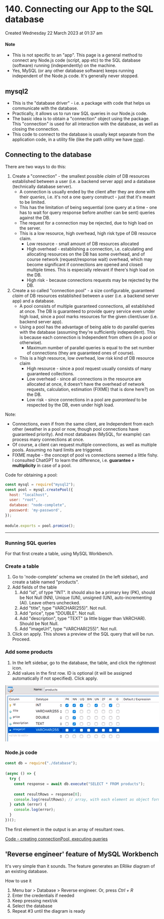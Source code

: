 # 140. Connecting our App to the SQL database
Created Wednesday 22 March 2023 at 01:37 am

#### Note
- This is not specific to an "app". This page is a general method to connect any Node.js code (script, app etc) to the SQL database (software) running (independently) on the machine.
- Yes, MySQL (or any other database software) keeps running independent of the Node.js code. It's generally never stopped.

## mysql2
- This is the "database driver" - i.e. a package with code that helps us communicate with the database.
- Practically, it allows us to run raw SQL queries in our Node.js code.
- The basic idea is to obtain a "connection" object using the package. This "connection" is used for all interaction with the database, as well as closing the connection.
- This code to connect to the database is usually kept separate from the application code, in a utility file (like the path utility we have [now](https://github.com/exemplar-codes/online-shop-express-ejs-mvc/tree/d18ab604acb9ac5509949d9e185ccaf6f3a2ba14/util)).


## Connecting to the database
There are two ways to do this:
1. Create a "connection" - the smallest possible *claim* of DB resources established between a user (i.e. a backend server app) and a database (technically database server).
	- A connection is usually ended by the client after they are done with their *queries*, i.e. it's not a one query construct - just that it's meant to be limited.
	- This has the limitation of being sequential (one query at a time - one has to wait for query response before another can be sent) queries against the DB.
	- The request for a connection may be rejected, due to high load on the server.
	- This is a low resource, high overhead, high risk type of DB resource claim.
		- Low resource - small amount of DB resources allocated
		- High overhead - establishing a connection, i.e. calculating and allocating resources on the DB has some overhead, and of course network (request/response wait) overhead, which may become significant if connections are opened and closed multiple times. This is especially relevant if there's high load on the DB.
		- High risk - because connections requests may be rejected by the DB.
2. Create a so called "connection pool" - a size configurable, guaranteed *claim* of DB resources established between a user (i.e. a backend server app) and a database.
	- A pool consists of multiple guaranteed connections, all established at once. The DB is guaranteed to provide query service even under high load, since a pool marks resources for the given client/user (i.e. backend server app).
	- Using a pool has the advantage of being able to do parallel queries with the database (assuming they're sufficiently independent). This is because each connection is Independent from others (in a pool or otherwise).
		- Maximum number of parallel queries is equal to the set number of connections (they are guaranteed ones of course).
	- This is a high resource, low overhead, low risk kind of DB resource claim
		- High resource - since a pool request usually consists of many guaranteed collections.
		- Low overhead - since all connections in the resource are allocated at once, it doesn't have the overhead of network requests, calculation, estimation (FIXME) that is done here?) on the DB.
		- Low risk - since connections in a pool are *guaranteed* to be respected by the DB, even under high load.

Note:
- Connections, even if from the same client, are Independent from each other (weather in a pool or now, though pool connections have guaranteed priority). And most databases (MySQL, for example) can process many connections at once.
- Of course, a client can request multiple connections, as well as multiple pools. Assuming no hard limits are triggered.
- FIXME maybe - the concept of pool vs connections seemed a little fishy. I consulted ChatGPT to learn the difference, i.e. **guarantee + multiplicity** in case of a pool.

Code for obtaining a pool:
```js
const mysql = require("mysql2");
const pool = mysql.createPool({
  host: "localhost",
  user: "root",
  database: "node-complete",
  password: 'my-password',
});

module.exports = pool.promise();
```

---
### Running SQL queries
For that first create a table, using MySQL Workbench.

### Create a table
1. Go to 'node-complete' schema we created (in the left sidebar), and create a table named "products".
2. Add fields of the table
	1. Add "id", of type "INT". It should also be a primary key (PK), should be Not Null (NN), Unique (UN), unsigned (UN), auto-incrementing (AI). Leave others unchecked.
	2. Add "title", type "VARCHAR(255)". Not null.
	3. Add "price", type "DOUBLE". Not null.
	4. Add "description", type "TEXT" (a little bigger than VARCHAR). Should be Not Null.
	5. Add "imageUrl", type "VARCHAR(255)". Not null.
3. Click on apply. This shows a preview of the SQL query that will be run. Proceed.

### Add some products
1. In the left sidebar, go to the database, the table, and click the rightmost icon.
2. Add values in the first row. ID is optional (it will be assigned automatically if not specified). Click apply.

![](/assets/140_Connecting_our_App_to_the_SQL_database-image-1.png)

### Node.js code
```js
const db = require("./database");

(async () => {
  try {
    const response = await db.execute("SELECT * FROM products");

    const resultRows = response[0];
    console.log(resultRows); // array, with each element as object form of the row.
  } catch (error) {
    console.log(error);
  }
})();
```
The first element in the output is an array of resultant rows.

[Code - creating connectionPool, executing queries](https://github.com/exemplar-codes/online-shop-express-ejs-mvc/commit/65d8d045c5bacd9699215eaf7f1a7b5bba231b46)

## 'Reverse engineer' feature of MySQL Workbench
It's very simple than it sounds. The feature generates an ER*like* diagram of an existing database.

How to use it
1. Menu bar > Database > Reverse engineer. Or, press *Ctrl + R*
2. Enter the credentials if needed
3. Keep pressing next/ok
4. Select the database
5. Repeat #3 until the diagram is ready